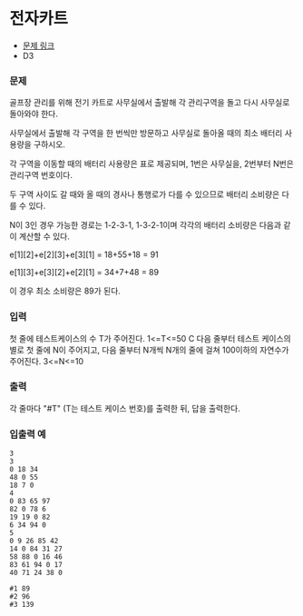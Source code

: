 # 전자카트

- [문제 링크](https://swexpertacademy.com/main/learn/course/lectureProblemViewer.do)
- D3

### 문제

골프장 관리를 위해 전기 카트로 사무실에서 출발해 각 관리구역을 돌고 다시 사무실로 돌아와야 한다.

사무실에서 출발해 각 구역을 한 번씩만 방문하고 사무실로 돌아올 때의 최소 배터리 사용량을 구하시오.

각 구역을 이동할 때의 배터리 사용량은 표로 제공되며, 1번은 사무실을, 2번부터 N번은 관리구역 번호이다.

두 구역 사이도 갈 때와 올 때의 경사나 통행로가 다를 수 있으므로 배터리 소비량은 다를 수 있다.

N이 3인 경우 가능한 경로는 1-2-3-1, 1-3-2-1이며 각각의 배터리 소비량은 다음과 같이 계산할 수 있다.

e[1][2]+e[2][3]+e[3][1] = 18+55+18 = 91

e[1][3]+e[3][2]+e[2][1] = 34+7+48 = 89

이 경우 최소 소비량은 89가 된다.

### 입력

첫 줄에 테스트케이스의 수 T가 주어진다. 1<=T<=50
C
다음 줄부터 테스트 케이스의 별로 첫 줄에 N이 주어지고, 다음 줄부터 N개씩 N개의 줄에 걸쳐 100이하의 자연수가 주어진다. 3<=N<=10

### 출력

각 줄마다 "#T" (T는 테스트 케이스 번호)를 출력한 뒤, 답을 출력한다.

### 입출력 예

```
3
3
0 18 34
48 0 55
18 7 0
4
0 83 65 97
82 0 78 6
19 19 0 82
6 34 94 0
5
0 9 26 85 42
14 0 84 31 27
58 88 0 16 46
83 61 94 0 17
40 71 24 38 0
```

```
#1 89
#2 96
#3 139
```
